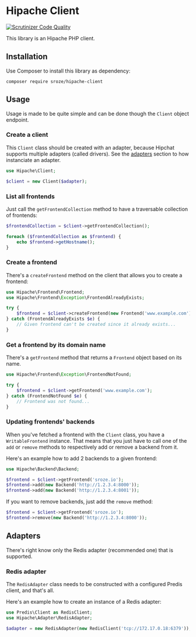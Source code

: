 # Hipache Client

[![Scrutinizer Code Quality](https://scrutinizer-ci.com/g/sroze/HipacheClient/badges/quality-score.png?b=master)](https://scrutinizer-ci.com/g/sroze/HipacheClient/?branch=master)

This library is an Hipache PHP client.

## Installation

Use Composer to install this library as dependency:
```
composer require sroze/hipache-client
```

## Usage

Usage is made to be quite simple and can be done though the `Client` object endpoint.

### Create a client

This `Client` class should be created with an adapter, because Hipchat supports multiple adapters (called drivers).
See the [adapters](#adapters) section to how instanciate an adapter.

```php
use Hipache\Client;

$client = new Client($adapter);
```

### List all frontends

Just call the `getFrontendCollection` method to have a traversable collection of frontends:
```php
$frontendCollection = $client->getFrontendCollection();

foreach ($frontendCollection as $frontend) {
    echo $frontend->getHostname();
}
```

### Create a frontend

There's a `createFrontend` method on the client that allows you to create a frontend:
```php
use Hipache\Frontend\Frontend;
use Hipache\Frontend\Exception\FrontendAlreadyExists;

try {
    $frontend = $client->createFrontend(new Frontend('www.example.com'));
} catch (FrontendAlreadyExists $e) {
    // Given frontend can't be created since it already exists...
}
```

### Get a frontend by its domain name

There's a `getFrontend` method that returns a `Frontend` object based on its name.
```php
use Hipache\Frontend\Exception\FrontendNotFound;

try {
    $frontend = $client->getFrontend('www.example.com');
} catch (FrontendNotFound $e) {
    // Frontend was not found...
}
```

### Updating frontends' backends

When you've fetched a frontend with the `Client` class, you have a `WritableFrontend` instance. That means that you just
have to call one of the `add` or `remove` methods to respectively add or remove a backend from it.

Here's an example how to add 2 backends to a given frontend:

```php
use Hipache\Backend\Backend;

$frontend = $client->getFrontend('sroze.io');
$frontend->add(new Backend('http://1.2.3.4:8000'));
$frontend->add(new Backend('http://1.2.3.4:8001'));
```

If you want to remove backends, just add the `remove` method:
```php
$frontend = $client->getFrontend('sroze.io');
$frontend->remove(new Backend('http://1.2.3.4:8000'));
```

## Adapters

There's right know only the Redis adapter (recommended one) that is supported.

### Redis adapter

The `RedisAdapter` class needs to be constructed with a configured Predis client, and that's all.

Here's an example how to create an instance of a Redis adapter:
```php
use Predis\Client as RedisClient;
use Hipache\Adapter\RedisAdapter;

$adapter = new RedisAdapter(new RedisClient('tcp://172.17.0.18:6379'));
```

